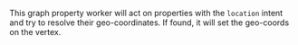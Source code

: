 This graph property worker will act on properties with the `location` intent and try to resolve their geo-coordinates. If found, it will set the geo-coords on the vertex.